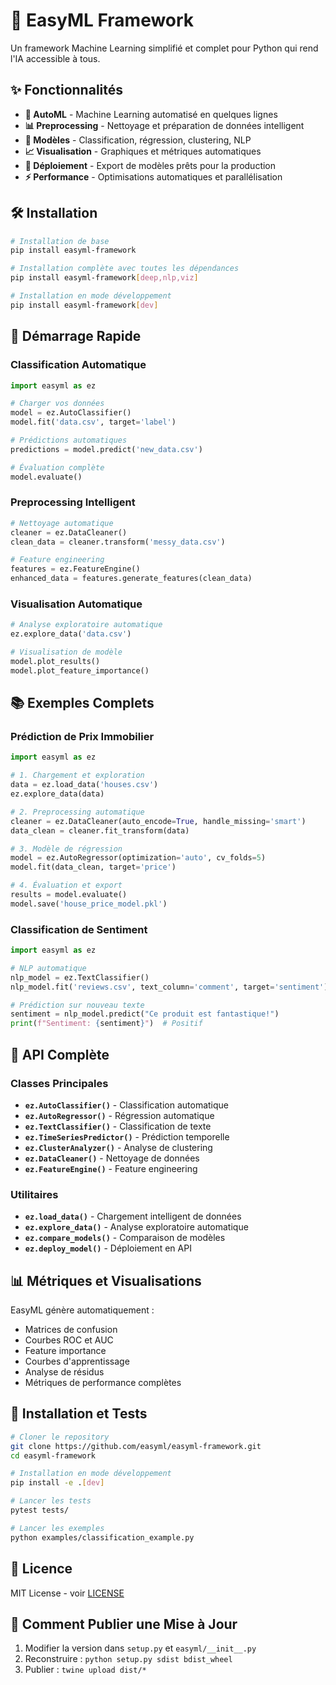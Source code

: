 # 🚀 EasyML Framework

Un framework Machine Learning simplifié et complet pour Python qui rend l'IA accessible à tous.

## ✨ Fonctionnalités

- **🔧 AutoML** - Machine Learning automatisé en quelques lignes
- **📊 Preprocessing** - Nettoyage et préparation de données intelligent
- **🤖 Modèles** - Classification, régression, clustering, NLP
- **📈 Visualisation** - Graphiques et métriques automatiques
- **🚀 Déploiement** - Export de modèles prêts pour la production
- **⚡ Performance** - Optimisations automatiques et parallélisation

## 🛠️ Installation

```bash
# Installation de base
pip install easyml-framework

# Installation complète avec toutes les dépendances
pip install easyml-framework[deep,nlp,viz]

# Installation en mode développement
pip install easyml-framework[dev]
```

## 🚀 Démarrage Rapide

### Classification Automatique

```python
import easyml as ez

# Charger vos données
model = ez.AutoClassifier()
model.fit('data.csv', target='label')

# Prédictions automatiques
predictions = model.predict('new_data.csv')

# Évaluation complète
model.evaluate()
```

### Preprocessing Intelligent

```python
# Nettoyage automatique
cleaner = ez.DataCleaner()
clean_data = cleaner.transform('messy_data.csv')

# Feature engineering
features = ez.FeatureEngine()
enhanced_data = features.generate_features(clean_data)
```

### Visualisation Automatique

```python
# Analyse exploratoire automatique
ez.explore_data('data.csv')

# Visualisation de modèle
model.plot_results()
model.plot_feature_importance()
```

## 📚 Exemples Complets

### Prédiction de Prix Immobilier

```python
import easyml as ez

# 1. Chargement et exploration
data = ez.load_data('houses.csv')
ez.explore_data(data)

# 2. Preprocessing automatique
cleaner = ez.DataCleaner(auto_encode=True, handle_missing='smart')
data_clean = cleaner.fit_transform(data)

# 3. Modèle de régression
model = ez.AutoRegressor(optimization='auto', cv_folds=5)
model.fit(data_clean, target='price')

# 4. Évaluation et export
results = model.evaluate()
model.save('house_price_model.pkl')
```

### Classification de Sentiment

```python
import easyml as ez

# NLP automatique
nlp_model = ez.TextClassifier()
nlp_model.fit('reviews.csv', text_column='comment', target='sentiment')

# Prédiction sur nouveau texte
sentiment = nlp_model.predict("Ce produit est fantastique!")
print(f"Sentiment: {sentiment}")  # Positif
```

## 🔧 API Complète

### Classes Principales

- **`ez.AutoClassifier()`** - Classification automatique
- **`ez.AutoRegressor()`** - Régression automatique
- **`ez.TextClassifier()`** - Classification de texte
- **`ez.TimeSeriesPredictor()`** - Prédiction temporelle
- **`ez.ClusterAnalyzer()`** - Analyse de clustering
- **`ez.DataCleaner()`** - Nettoyage de données
- **`ez.FeatureEngine()`** - Feature engineering

### Utilitaires

- **`ez.load_data()`** - Chargement intelligent de données
- **`ez.explore_data()`** - Analyse exploratoire automatique
- **`ez.compare_models()`** - Comparaison de modèles
- **`ez.deploy_model()`** - Déploiement en API

## 📊 Métriques et Visualisations

EasyML génère automatiquement :

- Matrices de confusion
- Courbes ROC et AUC
- Feature importance
- Courbes d'apprentissage
- Analyse de résidus
- Métriques de performance complètes

## 🚀 Installation et Tests

```bash
# Cloner le repository
git clone https://github.com/easyml/easyml-framework.git
cd easyml-framework

# Installation en mode développement
pip install -e .[dev]

# Lancer les tests
pytest tests/

# Lancer les exemples
python examples/classification_example.py
```

## 📄 Licence

MIT License - voir [LICENSE](LICENSE)

## 🚀 Comment Publier une Mise à Jour

1. Modifier la version dans `setup.py` et `easyml/__init__.py`
2. Reconstruire : `python setup.py sdist bdist_wheel`
3. Publier : `twine upload dist/*` 